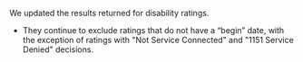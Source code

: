We updated the results returned for disability ratings.

* They continue to exclude ratings that do not have a “begin” date, with the exception of ratings with "Not Service Connected" and "1151 Service Denied" decisions.
